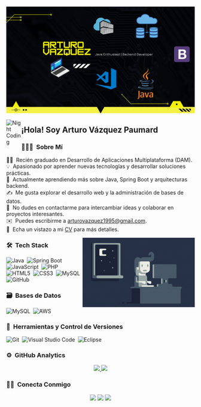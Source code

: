 ![Arturo Vázquez Paumard Banner](https://github.com/ArturoVazquez/ArturoVazquez/blob/main/banner.png)

<img alt="Night Coding" src="./assets/Hand%20Wave.gif" width='40' align="left"/><h2 align="left">¡Hola! Soy Arturo Vázquez Paumard</h2>

### 👨🏻‍💻 &nbsp;Sobre Mí 

👨‍🎓 &nbsp;Recién graduado en Desarrollo de Aplicaciones Multiplataforma (DAM).\
💡 &nbsp;Apasionado por aprender nuevas tecnologías y desarrollar soluciones prácticas.\
🌱 &nbsp;Actualmente aprendiendo más sobre Java, Spring Boot y arquitecturas backend.\
✍️ &nbsp;Me gusta explorar el desarrollo web y la administración de bases de datos.\
💬 &nbsp;No dudes en contactarme para intercambiar ideas y colaborar en proyectos interesantes.\
✉️ &nbsp;Puedes escribirme a [arturovazquez1995@gmail.com](mailto:arturovazquez1995@gmail.com).\
📄 &nbsp;Echa un vistazo a mi [CV](https://1drv.ms/b/c/fd9b329802f87695/EUNfuSe3BAJImMIejHUdjzMBqO0YgOiWEskCZ9GPXrO4Zw?e=n4Fcxh) para más detalles.

<img alt="Night Coding" src="https://raw.githubusercontent.com/AVS1508/AVS1508/master/assets/Night-Coding.gif" align="right"/>

### 🛠 &nbsp;Tech Stack

![Java](https://img.shields.io/badge/java-%23ED8B00.svg?style=for-the-badge&logo=java&logoColor=white)&nbsp;
![Spring Boot](https://img.shields.io/badge/springboot-%236DB33F.svg?style=for-the-badge&logo=springboot&logoColor=white)&nbsp;
![JavaScript](https://img.shields.io/badge/javascript-%23323330.svg?style=for-the-badge&logo=javascript&logoColor=%23F7DF1E)&nbsp;
![PHP](https://img.shields.io/badge/php-%23777BB4.svg?style=for-the-badge&logo=php&logoColor=white)&nbsp;
![HTML5](https://img.shields.io/badge/html5-%23E34F26.svg?style=for-the-badge&logo=html5&logoColor=white)&nbsp;
![CSS3](https://img.shields.io/badge/css3-%231572B6.svg?style=for-the-badge&logo=css3&logoColor=white)&nbsp;
![MySQL](https://img.shields.io/badge/mysql-%2300f.svg?style=for-the-badge&logo=mysql&logoColor=white)&nbsp;
![GitHub](https://img.shields.io/badge/github-%23121011.svg?style=for-the-badge&logo=github&logoColor=white)&nbsp;

### 🗃 &nbsp;Bases de Datos

![MySQL](https://img.shields.io/badge/mysql-%234ea94b.svg?style=for-the-badge&logo=mysql&logoColor=white)&nbsp;
![AWS](https://img.shields.io/badge/aws-%23232F3E.svg?style=for-the-badge&logo=amazon-aws&logoColor=white)&nbsp;

### 🧰 &nbsp;Herramientas y Control de Versiones

![Git](https://img.shields.io/badge/git-%23F05033.svg?style=for-the-badge&logo=git&logoColor=white)&nbsp;
![Visual Studio Code](https://img.shields.io/badge/Visual%20Studio%20Code-0078d7.svg?style=for-the-badge&logo=visual-studio-code&logoColor=white)&nbsp;
![Eclipse](https://img.shields.io/badge/Eclipse-FE7A16.svg?style=for-the-badge&logo=Eclipse&logoColor=white)&nbsp;

### ⚙️ &nbsp;GitHub Analytics

<p align="center">
  <a href="https://github.com/ArturoVazquez">
    <img height="180em" src="https://github-readme-stats-eight-theta.vercel.app/api?username=ArturoVazquez&show_icons=true&theme=algolia&include_all_commits=true&count_private=true"/>
  </a>
  <a href="https://github.com/ArturoVazquez">
    <img height="180em" src="https://github-readme-stats-eight-theta.vercel.app/api/top-langs/?username=ArturoVazquez&layout=compact&langs_count=8&theme=algolia"/>
  </a>
</p>

### 🤝🏻 &nbsp;Conecta Conmigo

<p align="center">
<a href="https://www.linkedin.com/in/arturo-david-v%C3%A1zquez-paumard-a9066b172/"><img src="https://img.shields.io/badge/-LinkedIn-0077B5?style=flat&logo=linkedin&logoColor=white"/></a>
<a href="mailto:arturovazquez1995@gmail.com"><img src="https://img.shields.io/badge/-Email-D14836?style=flat&logo=gmail&logoColor=white"/></a>
<a href="https://github.com/ArturoVazquez"><img src="https://img.shields.io/badge/-GitHub-181717?style=flat&logo=github&logoColor=white"/></a>
</p>
